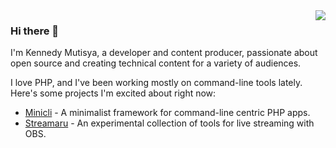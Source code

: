<img src="https://github.com/erikaheidi/erikaheidi/blob/master/erika_illustrated_avatar.png" align="right">

### Hi there 👋
I'm Kennedy Mutisya, a developer and content producer, passionate about open source and creating technical content for a variety of audiences.

I love PHP, and I've been working mostly on command-line tools lately. Here's some projects I'm excited about right now:

- [Minicli](https://github.com/minicli/minicli) - A minimalist framework for command-line centric PHP apps.
- [Streamaru](https://github.com/erikaheidi/streamaru) - An experimental collection of tools for live streaming with OBS.

<!--
**kenmush/kenmush** is a ✨ _special_ ✨ repository because its `README.md` (this file) appears on your GitHub profile.

Here are some ideas to get you started:

- 🔭 I’m currently working on ...
- 🌱 I’m currently learning ...
- 👯 I’m looking to collaborate on ...
- 🤔 I’m looking for help with ...
- 💬 Ask me about ...
- 📫 How to reach me: ...
- 😄 Pronouns: ...
- ⚡ Fun fact: ...
-->
